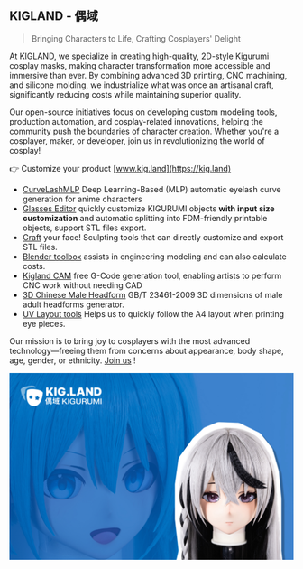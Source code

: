## KIGLAND - 偶域

> Bringing Characters to Life, Crafting Cosplayers' Delight

At KIGLAND, we specialize in creating high-quality, 2D-style Kigurumi cosplay masks, making character transformation more accessible and immersive than ever. By combining advanced 3D printing, CNC machining, and silicone molding, we industrialize what was once an artisanal craft, significantly reducing costs while maintaining superior quality.

Our open-source initiatives focus on developing custom modeling tools, production automation, and cosplay-related innovations, helping the community push the boundaries of character creation. Whether you're a cosplayer, maker, or developer, join us in revolutionizing the world of cosplay!

👉 Customize your product [www.kig.land](https://kig.land)

- [CurveLashMLP](https://github.com/u-u-z/CurveLashMLP) Deep Learning-Based (MLP) automatic eyelash curve generation for anime characters
- [Glasses Editor](https://glasses.github.com/) quickly customize KIGURUMI objects **with input size customization** and automatic splitting into FDM-friendly printable objects, support STL files export.
- [Craft](https://github.com/kigland/craft) your face! Sculpting tools that can directly customize and export STL files.
- [Blender toolbox](https://github.com/kigland/blender-toolbox) assists in engineering modeling and can also calculate costs.
- [Kigland CAM](https://x.com/Remi_IO/status/1807712942714212569/video/1) free G-Code generation tool, enabling artists to perform CNC work without needing CAD
- [3D Chinese Male Headform](https://github.com/kigland/gen-head) GB/T 23461-2009 3D dimensions of male adult headforms generator.
- [UV Layout tools](https://github.com/kigland/eyes-gen) Helps us to quickly follow the A4 layout when printing eye pieces.

Our mission is to bring joy to cosplayers with the most advanced technology—freeing them from concerns about appearance, body shape, age, gender, or ethnicity. [Join us](mailto:join@kig.land) !

![kigland](../assets/github.banner.jpg)
